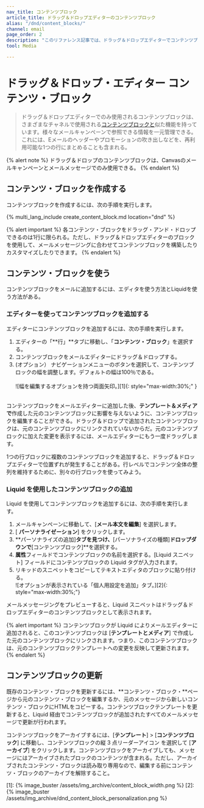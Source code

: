 ```yaml
---
nav_title: コンテンツブロック
article_title: ドラッグ＆ドロップエディターのコンテンツブロック
alias: "/dnd/content_blocks/"
channel: email
page_order: 2
description: "このリファレンス記事では、ドラッグ＆ドロップエディターでコンテンツブロックを作成し、使用する方法について説明します。"
tool: Media

---
```


# ドラッグ＆ドロップ・エディター コンテンツ・ブロック

> ドラッグ＆ドロップエディターでのみ使用されるコンテンツブロックは、さまざまなチャネルで使用される[コンテンツブロックと]({{site.baseurl}}/user_guide/engagement_tools/templates_and_media/content_blocks/)似た機能を持っています。様々なメールキャンペーンで参照できる情報を一元管理できる。これには、Eメールのヘッダーやプロモーションの吹き出しなどを、再利用可能な1つの行にまとめることも含まれる。

{% alert note %}
ドラッグ＆ドロップのコンテンツブロックは、Canvasのメールキャンペーンとメールメッセージでのみ使用できる。
{% endalert %}

## コンテンツ・ブロックを作成する

コンテンツブロックを作成するには、次の手順を実行します。

{% multi_lang_include create_content_block.md location="dnd" %}

{% alert important %}
各コンテンツ・ブロックをドラッグ・アンド・ドロップできるのは1行に限られる。ただし、ドラッグ＆ドロップエディターのブロックを使用して、メールメッセージングに合わせてコンテンツブロックを構築したりカスタマイズしたりできます。
{% endalert %}

## コンテンツ・ブロックを使う

コンテンツブロックをメールに追加するには、エディタを使う方法とLiquidを使う方法がある。

### エディターを使ってコンテンツブロックを追加する

エディターにコンテンツブロックを追加するには、次の手順を実行します。

1. エディターの「**行」**タブに移動し、「**コンテンツ・ブロック**」を選択する。 
2. コンテンツブロックをメールエディターにドラッグ＆ドロップする。 
3. (オプション） ナビゲーションメニューのボタンを選択して、コンテンツブロックの幅を調整します。デフォルトの幅は100％である。<br><br>![幅を編集するオプションを持つ両面矢印。][1]{: style="max-width:30%;" }<br><br>

コンテンツブロックをメールエディターに追加した後、**テンプレート＆メディアで**作成した元のコンテンツブロックに影響を与えないように、コンテンツブロックを編集することができる。ドラッグ＆ドロップで追加されたコンテンツブロックは、元のコンテンツブロックにリンクされていないからだ。元のコンテンツブロックに加えた変更を表示するには、メールエディターにもう一度ドラッグします。 

1つの行ブロックに複数のコンテンツブロックを追加すると、ドラッグ＆ドロップエディターで位置ずれが発生することがある。行レベルでコンテンツ全体の整列を維持するために、別々の行ブロックを使ってみよう。

### Liquid を使用したコンテンツブロックの追加

Liquid を使用してコンテンツブロックを追加するには、次の手順を実行します。

1. メールキャンペーンに移動して、[**メール本文を編集**] を選択します。 
2. [<i class="fas fa-plus"></i> **パーソナライゼーション**] をクリックします。
3. **パーソナライズの追加]**タブを見つけ、**[パーソナライズの種類]**ドロップダウンで**[コンテンツブロック]**を選択する。
4. **属性**フィールドでコンテンツブロックの名前を選択する。[Liquid スニペット] フィールドにコンテンツブロックの Liquid タグが入力されます。 
5. リキッドのスニペットをコピーしてテキストエディタのブロックに貼り付ける。<br>![オプションが表示されている「個人用設定を追加」タブ。][2]{: style="max-width:30%;"}

メールメッセージングをプレビューすると、Liquid スニペットはドラッグ＆ドロップエディターのコンテンツブロックとして表示されます。 

{% alert important %}
コンテンツブロックが Liquid によりメールエディターに追加されると、このコンテンツブロックは [**テンプレートとメディア**] で作成した元のコンテンツブロックにリンクされます。つまり、このコンテンツブロックは、元のコンテンツブロックテンプレートへの変更を反映して更新されます。
{% endalert %}

## コンテンツブロックの更新

既存のコンテンツ・ブロックを更新するには、**コンテンツ・ブロック・**ページから元のコンテンツ・ブロックを編集するか、元のメッセージから新しいコンテンツ・ブロックにHTMLをコピーする。コンテンツブロックテンプレートを更新すると、Liquid 経由でコンテンツブロックが追加されたすべてのメールメッセージで更新が行われます。

コンテンツブロックをアーカイブするには、[**テンプレート**] > [**コンテンツブロック**] に移動し、コンテンツブロックの縦 3 点リーダーアイコン <i class="fas fa-ellipsis-vertical"></i> を選択して [**アーカイブ**] をクリックします。コンテンツブロックをアーカイブしても、メッセージにはアーカイブされたブロックのコンテンツが含まれる。ただし、アーカイブされたコンテンツ・ブロックは読み取り専用なので、編集する前にコンテンツ・ブロックのアーカイブを解除すること。 

[1]: {% image_buster /assets/img_archive/content_block_width.png %}
[2]: {% image_buster /assets/img_archive/dnd_content_block_personalization.png %}
